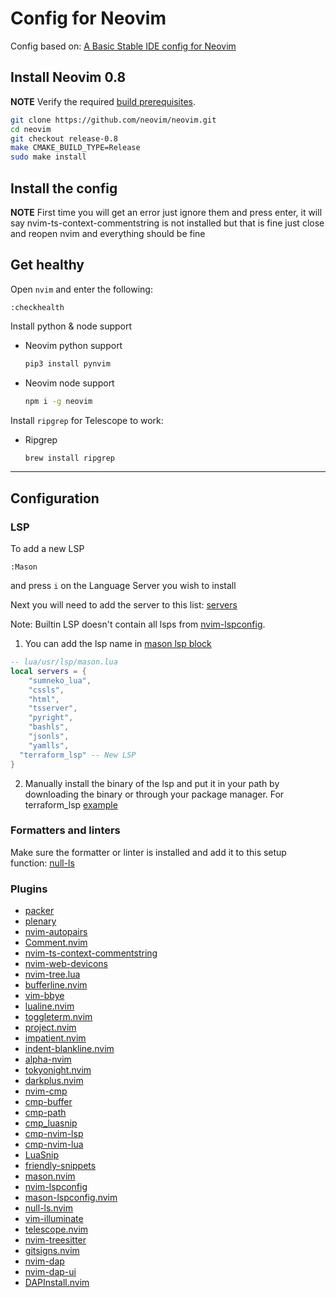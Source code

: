 # Config for Neovim

Config based on: [A Basic Stable IDE config for Neovim](https://github.com/LunarVim/nvim-basic-ide)

## Install Neovim 0.8

**NOTE** Verify the required [build prerequisites](https://github.com/neovim/neovim/wiki/Building-Neovim#build-prerequisites).

```sh
git clone https://github.com/neovim/neovim.git
cd neovim
git checkout release-0.8
make CMAKE_BUILD_TYPE=Release
sudo make install
```

## Install the config

**NOTE** First time you will get an error just ignore them and press enter, it will say nvim-ts-context-commentstring is not installed but that is fine just close and reopen nvim and everything should be fine

## Get healthy

Open `nvim` and enter the following:

```
:checkhealth
```

Install python & node support

-   Neovim python support

    ```sh
    pip3 install pynvim
    ```

-   Neovim node support

    ```sh
    npm i -g neovim
    ```

Install `ripgrep` for Telescope to work:

-   Ripgrep

    ```sh
    brew install ripgrep
    ```

---

## Configuration

### LSP

To add a new LSP

```
:Mason
```

and press `i` on the Language Server you wish to install

Next you will need to add the server to this list: [servers](https://github.com/LunarVim/nvim-basic-ide/blob/0e65f504f634026f5765ce6a092612d385d6306d/lua/user/lsp/mason.lua#L1)

Note: Builtin LSP doesn't contain all lsps from [nvim-lspconfig](https://github.com/neovim/nvim-lspconfig/blob/master/doc/server_configurations.md#terraform_lsp).

1. You can add the lsp name in [mason lsp block](https://github.com/LunarVim/nvim-basic-ide/blob/f03955dc1e5879164f9229d44d98ca81a948cbfb/lua/user/lsp/mason.lua#L1-L10)

```lua
-- lua/usr/lsp/mason.lua
local servers = {
	"sumneko_lua",
	"cssls",
	"html",
	"tsserver",
	"pyright",
	"bashls",
	"jsonls",
	"yamlls",
  "terraform_lsp" -- New LSP
}
```

2. Manually install the binary of the lsp and put it in your path by downloading the binary or through your package manager. For terraform_lsp [example](https://github.com/juliosueiras/terraform-lsp/releases)

### Formatters and linters

Make sure the formatter or linter is installed and add it to this setup function: [null-ls](https://github.com/LunarVim/nvim-basic-ide/blob/0e65f504f634026f5765ce6a092612d385d6306d/lua/user/lsp/null-ls.lua#L12)

### Plugins

-   [packer](https://github.com/wbthomason/packer.nvim)
-   [plenary](https://github.com/nvim-lua/plenary.nvim)
-   [nvim-autopairs](https://github.com/windwp/nvim-autopairs)
-   [Comment.nvim](https://github.com/numToStr/Comment.nvim)
-   [nvim-ts-context-commentstring](https://github.com/JoosepAlviste/nvim-ts-context-commentstring)
-   [nvim-web-devicons](https://github.com/kyazdani42/nvim-web-devicons)
-   [nvim-tree.lua](https://github.com/kyazdani42/nvim-tree.lua)
-   [bufferline.nvim](https://github.com/akinsho/bufferline.nvim)
-   [vim-bbye](https://github.com/moll/vim-bbye)
-   [lualine.nvim](https://github.com/nvim-lualine/lualine.nvim)
-   [toggleterm.nvim](https://github.com/akinsho/toggleterm.nvim)
-   [project.nvim](https://github.com/ahmedkhalf/project.nvim)
-   [impatient.nvim](https://github.com/lewis6991/impatient.nvim)
-   [indent-blankline.nvim](https://github.com/lukas-reineke/indent-blankline.nvim)
-   [alpha-nvim](https://github.com/goolord/alpha-nvim)
-   [tokyonight.nvim](https://github.com/folke/tokyonight.nvim)
-   [darkplus.nvim](https://github.com/LunarVim/darkplus.nvim)
-   [nvim-cmp](https://github.com/hrsh7th/nvim-cmp)
-   [cmp-buffer](https://github.com/hrsh7th/cmp-buffer)
-   [cmp-path](https://github.com/hrsh7th/cmp-path)
-   [cmp_luasnip](https://github.com/saadparwaiz1/cmp_luasnip)
-   [cmp-nvim-lsp](https://github.com/hrsh7th/cmp-nvim-lsp)
-   [cmp-nvim-lua](https://github.com/hrsh7th/cmp-nvim-lua)
-   [LuaSnip](https://github.com/L3MON4D3/LuaSnip)
-   [friendly-snippets](https://github.com/rafamadriz/friendly-snippets)
-   [mason.nvim](https://github.com/williamboman/mason.nvim)
-   [nvim-lspconfig](https://github.com/neovim/nvim-lspconfig)
-   [mason-lspconfig.nvim](https://github.com/williamboman/mason-lspconfig.nvim)
-   [null-ls.nvim](https://github.com/jose-elias-alvarez/null-ls.nvim)
-   [vim-illuminate](https://github.com/RRethy/vim-illuminate)
-   [telescope.nvim](https://github.com/nvim-telescope/telescope.nvim)
-   [nvim-treesitter](https://github.com/nvim-treesitter/nvim-treesitter)
-   [gitsigns.nvim](https://github.com/lewis6991/gitsigns.nvim)
-   [nvim-dap](https://github.com/mfussenegger/nvim-dap)
-   [nvim-dap-ui](https://github.com/rcarriga/nvim-dap-ui)
-   [DAPInstall.nvim](https://github.com/ravenxrz/DAPInstall.nvim)
